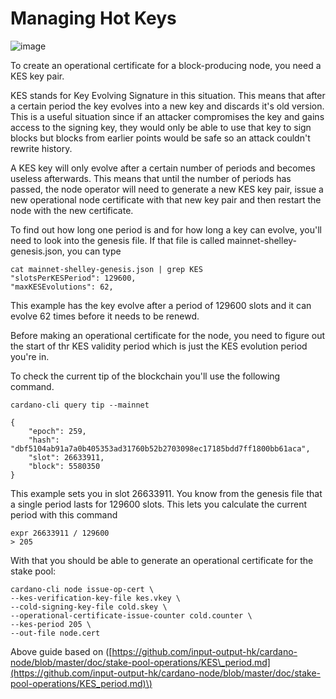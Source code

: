 # Managing Hot Keys



![image](https://user-images.githubusercontent.com/90267622/134778474-aa9ff649-cfde-4f7e-8d4f-5944249c7f8a.png)

To create an operational certificate for a block-producing node, you need a KES key pair.

KES stands for Key Evolving Signature in this situation. This means that after a certain period the key evolves into a new key and discards it's old version. This is a useful situation since if an attacker compromises the key and gains access to the signing key, they would only be able to use that key to sign blocks but blocks from earlier points would be safe so an attack couldn't rewrite history.

A KES key will only evolve after a certain number of periods and becomes useless afterwards. This means that until the number of periods has passed, the node operator will need to generate a new KES key pair, issue a new operational node certificate with that new key pair and then restart the node with the new certificate.

To find out how long one period is and for how long a key can evolve, you'll need to look into the genesis file. If that file is called mainnet-shelley-genesis.json, you can type

```text
cat mainnet-shelley-genesis.json | grep KES
"slotsPerKESPeriod": 129600,
"maxKESEvolutions": 62,
```

This example has the key evolve after a period of 129600 slots and it can evolve 62 times before it needs to be renewd.

Before making an operational certificate for the node, you need to figure out the start of thr KES validity period which is just the KES evolution period you're in.

To check the current tip of the blockchain you'll use the following command.

```text
cardano-cli query tip --mainnet

{
    "epoch": 259,
    "hash": "dbf5104ab91a7a0b405353ad31760b52b2703098ec17185bdd7ff1800bb61aca",
    "slot": 26633911,
    "block": 5580350
}
```

This example sets you in slot 26633911. You know from the genesis file that a single period lasts for 129600 slots. This lets you calculate the current period with this command

```text
expr 26633911 / 129600
> 205
```

With that you should be able to generate an operational certificate for the stake pool:

```text
cardano-cli node issue-op-cert \
--kes-verification-key-file kes.vkey \
--cold-signing-key-file cold.skey \
--operational-certificate-issue-counter cold.counter \
--kes-period 205 \
--out-file node.cert
```

Above guide based on \([https://github.com/input-output-hk/cardano-node/blob/master/doc/stake-pool-operations/KES\_period.md](https://github.com/input-output-hk/cardano-node/blob/master/doc/stake-pool-operations/KES_period.md)\)


